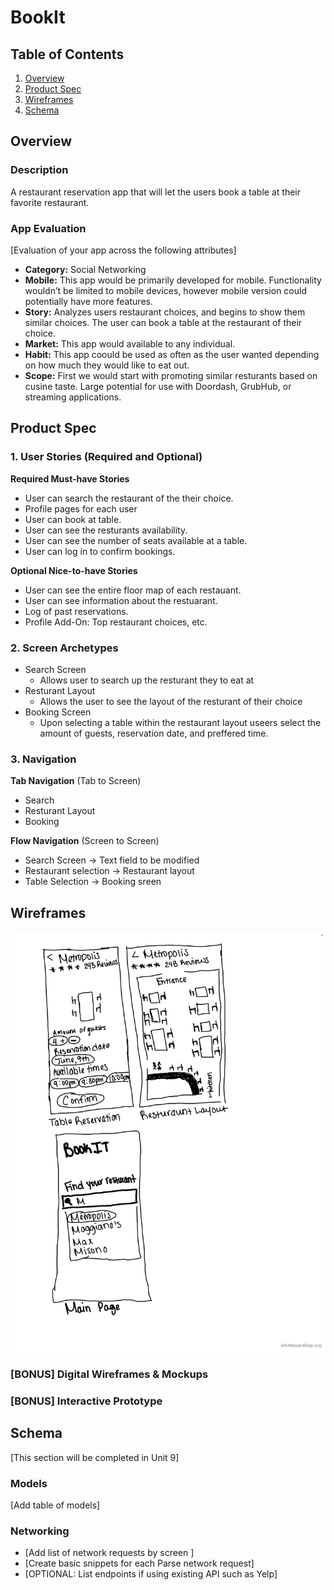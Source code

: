 # BookIt

## Table of Contents
1. [Overview](#Overview)
1. [Product Spec](#Product-Spec)
1. [Wireframes](#Wireframes)
2. [Schema](#Schema)

## Overview
### Description
A restaurant reservation app that will let the users book a table at their favorite restaurant.

### App Evaluation
[Evaluation of your app across the following attributes]
- **Category:** Social Networking
- **Mobile:** This app would be primarily developed for mobile. Functionality wouldn’t be limited to mobile devices, however mobile version could potentially have more features.
- **Story:** Analyzes users restaurant choices, and begins to show them similar choices. The user can book a table at the restaurant of their choice.
- **Market:** This app would available to any individual.
- **Habit:** This app coould be used as often as the user wanted depending on how much they would like to eat out.
- **Scope:** First we would start with promoting similar resturants based on cusine taste. Large potential for use with Doordash, GrubHub, or streaming applications.

## Product Spec

### 1. User Stories (Required and Optional)

**Required Must-have Stories**

* User can search the restaurant of the their choice.
* Profile pages for each user
* User can book at table.
* User can see the resturants availability.
* User can see the number of seats available at a table.
* User can log in to confirm bookings.

**Optional Nice-to-have Stories**

* User can see the entire floor map of each restauant.
* User can see information about the restuarant.
* Log of past reservations.
* Profile Add-On: Top restaurant choices, etc.

### 2. Screen Archetypes

* Search Screen
   * Allows user to search up the resturant they to eat at
* Resturant Layout
   * Allows the user to see the layout of the resturant of their choice
* Booking Screen
   * Upon selecting a table within the restaurant layout useers select the amount of guests, reservation date, and preffered time.
   
### 3. Navigation

**Tab Navigation** (Tab to Screen)

* Search
* Resturant Layout
* Booking

**Flow Navigation** (Screen to Screen)

* Search Screen -> Text field to be modified
* Restaurant selection -> Restaurant layout
* Table Selection -> Booking sreen

## Wireframes
<img src="BookIt Wireframes.JPG" width=600>

### [BONUS] Digital Wireframes & Mockups

### [BONUS] Interactive Prototype

## Schema 
[This section will be completed in Unit 9]
### Models
[Add table of models]
### Networking
- [Add list of network requests by screen ]
- [Create basic snippets for each Parse network request]
- [OPTIONAL: List endpoints if using existing API such as Yelp]
